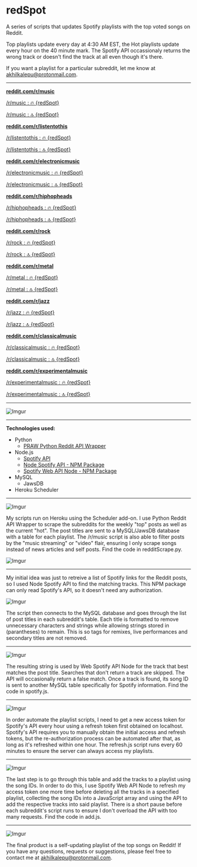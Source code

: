 # redSpot
A series of scripts that updates Spotify playlists with the top voted songs on Reddit.

Top playlists update every day at 4:30 AM EST, the Hot playlists update every hour on the 40 minute mark. The Spotify API occassionaly returns the wrong track or doesn't find the track at all even though it's there.

If you want a playlist for a particular subreddit, let me know at [akhilkalepu@protonmail.com](akhilkalepu@protonmail.com).

__________________________________________________________

[**reddit.com/r/music**](https://www.reddit.com/r/music)

[/r/music : 🔥 {redSpot}](https://open.spotify.com/user/21mqglmqxuj67hqwceyrxf6ti/playlist/2CZPohRQxO2NErQsGEBT8h?si=l14Fras2QGu7p5DP48t-KQ)

[/r/music : 🔝 {redSpot}](https://open.spotify.com/user/21mqglmqxuj67hqwceyrxf6ti/playlist/1ctiKUkDhyPrm3LAMdi9NT?si=hFRdcb_3Ty-k3MNqjHncrQ)

[**reddit.com/r/listentothis**](https://www.reddit.com/r/listentothis)

[/r/listentothis : 🔥 {redSpot}](https://open.spotify.com/user/21mqglmqxuj67hqwceyrxf6ti/playlist/1QPGtNjYnO3d7hg962PwnI?si=hURa2R4mSKiQf7ss8BCEvw)

[/r/listentothis : 🔝 {redSpot}](https://open.spotify.com/user/21mqglmqxuj67hqwceyrxf6ti/playlist/4iv3jv8PYdV7LAx8Zmbv5E?si=Af3HSaNrQMWXZU8SS7i4kQ)

[**reddit.com/r/electronicmusic**](https://www.reddit.com/r/listentothis)

[/r/electronicmusic : 🔥 {redSpot}](https://open.spotify.com/user/21mqglmqxuj67hqwceyrxf6ti/playlist/02dkYME8MMPtK31opR06NL?si=QK4YatwKR0SNntydJTX6iA)

[/r/electronicmusic : 🔝 {redSpot}](https://open.spotify.com/user/21mqglmqxuj67hqwceyrxf6ti/playlist/0Vg6ScmYGDS8vHiv7U9yYc?si=2qyNnSy6R9ybn-2FNAaNjg)

[**reddit.com/r/hiphopheads**](https://www.reddit.com/r/listentothis)

[/r/hiphopheads : 🔥 {redSpot}](https://open.spotify.com/user/21mqglmqxuj67hqwceyrxf6ti/playlist/2wPi9ieieZEcVjA1BOgt9N?si=7pbqkPrJTSewoHd3gmy0SA)

[/r/hiphopheads : 🔝 {redSpot}](https://open.spotify.com/user/21mqglmqxuj67hqwceyrxf6ti/playlist/1PRL9w9rQi8wbRpsWlV8qI?si=mq8YhOQIR3WkECs9UPgSnA)

[**reddit.com/r/rock**](https://www.reddit.com/r/listentothis)

[/r/rock : 🔥 {redSpot}](https://open.spotify.com/user/21mqglmqxuj67hqwceyrxf6ti/playlist/2vqqqT3oQLks3LBQFWJHGd?si=1OL9kqsZSMCIF-P966LLXQ)

[/r/rock : 🔝 {redSpot}](https://open.spotify.com/user/21mqglmqxuj67hqwceyrxf6ti/playlist/6c4V9Wjlkldy0hi2iQQtsg?si=G6hav6QYSiem3-EJf7_F4g)

[**reddit.com/r/metal**](https://www.reddit.com/r/listentothis)

[/r/metal : 🔥 {redSpot}](https://open.spotify.com/user/21mqglmqxuj67hqwceyrxf6ti/playlist/2tdTssiHYS6kV1oQQKHwbl?si=XWjNc-n6RIy-0B-IFFfd1Q)

[/r/metal : 🔝 {redSpot}](https://open.spotify.com/user/21mqglmqxuj67hqwceyrxf6ti/playlist/09aV5syDUOrGJE2mVc00rJ?si=LtLFDo-ZQfensdt-8EVYrg)

[**reddit.com/r/jazz**](https://www.reddit.com/r/listentothis)

[/r/jazz : 🔥 {redSpot}](https://open.spotify.com/user/21mqglmqxuj67hqwceyrxf6ti/playlist/2dWDfrB9f3SPDYxeJCid6E?si=GB0SPojfS0eIC6CP3DNxRQ)

[/r/jazz : 🔝 {redSpot}](https://open.spotify.com/user/21mqglmqxuj67hqwceyrxf6ti/playlist/73YbPDOPU5ic4bTy1a6CU6?si=qSuFj0zRRj-or461KDoLSQ)

[**reddit.com/r/classicalmusic**](https://www.reddit.com/r/listentothis)

[/r/classicalmusic : 🔥 {redSpot}](https://open.spotify.com/user/21mqglmqxuj67hqwceyrxf6ti/playlist/0lYSkAWgAGmMHcNLQJHz6A?si=d-DjiJODSuCk55V0t6TMPg)

[/r/classicalmusic : 🔝 {redSpot}](https://open.spotify.com/user/21mqglmqxuj67hqwceyrxf6ti/playlist/24ZulCPkNIqD2Ocog8EjKu?si=h-YOBYWRSNyFg9aJpC5Ybg)

[**reddit.com/r/experimentalmusic**](https://www.reddit.com/r/listentothis)

[/r/experimentalmusic : 🔥 {redSpot}](https://open.spotify.com/user/21mqglmqxuj67hqwceyrxf6ti/playlist/7CFfm9CwJwcP1ezeg6m96a?si=8Il9zN42Qb-0bRhx7iN1gQ)

[/r/experimentalmusic : 🔝 {redSpot}](https://open.spotify.com/user/21mqglmqxuj67hqwceyrxf6ti/playlist/4RD8FzRk00ScOpfXM4qoDJ?si=cPt5WA2pS-mRiYChBRdspQ)

__________________________________________________________

![Imgur](https://i.imgur.com/BC0zqsn.png)

__________________________________________________________

**Technologies used:**
- Python
    - [PRAW Python Reddit API Wrapper](https://praw.readthedocs.io/en/latest/)
- Node.js
    - [Spotify API](https://developer.spotify.com/documentation/web-api/)
    - [Node Spotify API - NPM Package](https://www.npmjs.com/package/node-spotify-api)
    - [Spotify Web API Node - NPM Package](https://www.npmjs.com/package/spotify-web-api-node) 
- MySQL
    - JawsDB
- Heroku Scheduler

__________________________________________________________

![Imgur](https://i.imgur.com/5Cm30cA.png)

My scripts run on Heroku using the Scheduler add-on. I use Python Reddit API Wrapper to scrape the subreddits for the weekly "top" posts as well as the current "hot". The post titles are sent to a MySQL/JawsDB database with a table for each playlist. The /r/music script is also able to filter posts by the "music streaming" or "video" flair, ensuring I only scrape songs instead of news articles and self posts. Find the code in redditScrape.py.

![Imgur](https://i.imgur.com/UaDcznz.png)

__________________________________________________________

My initial idea was just to retreive a list of Spotify links for the Reddit posts, so I used Node Spotify API to find the matching tracks. This NPM package can only read Spotify's API, so it doesn't need any authorization.

![Imgur](https://i.imgur.com/RpaPDML.png)

The script then connects to the MySQL database and goes through the list of post titles in each subreddit's table. Each title is formatted to remove unnecessary characters and strings while allowing strings stored in (parantheses) to remain. This is so tags for remixes, live performances and secondary titles are not removed.

__________________________________________________________

![Imgur](https://i.imgur.com/tCVOA75.png)

The resulting string is used by Web Spotify API Node for the track that best matches the post title. Searches that don't return a track are skipped. The API will occasionally return a false match. Once a track is found, its song ID is sent to another MySQL table specifically for Spotify information. Find the code in spotify.js.

__________________________________________________________

![Imgur](https://i.imgur.com/iCP44Ps.png)

In order automate the playlist scripts, I need to get a new access token for Spotify's API every hour using a refresh token first obtained on localhost. Spotify's API requires you to manually obtain the initial access and refresh tokens, but the re-authorization process can be automated after that, as long as it's refreshed within one hour. The refresh.js script runs every 60 minutes to ensure the server can always access my playlists.

__________________________________________________________

![Imgur](https://i.imgur.com/W0TSGDV.png)

The last step is to go through this table and add the tracks to a playlist using the song IDs. In order to do this, I use Spotify Web API Node to refresh my access token one more time before deleting all the tracks in a specified playlist, collecting the song IDs into a JavaScript array and using the API to add the respective tracks into said playlist. There is a short pause before each subreddit's script runs to ensure I don't overload the API with too many requests. Find the code in add.js.

__________________________________________________________

![Imgur](https://i.imgur.com/X5NluK4.png)

The final product is a self-updating playlist of the top songs on Reddit! If you have any questions, requests or suggestions, please feel free to contact me at [akhilkalepu@protonmail.com](akhilkalepu@protonmail.com).